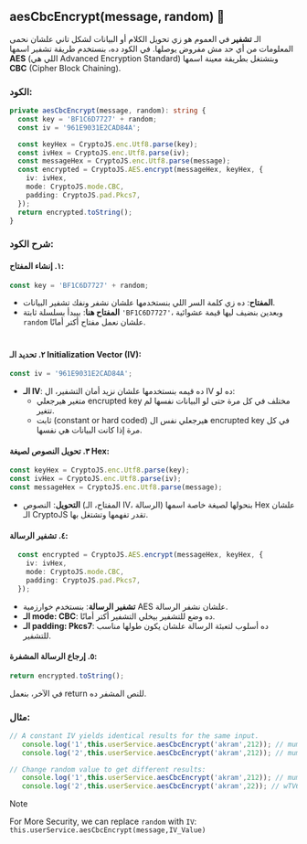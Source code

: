 ## aesCbcEncrypt(message, random) 🔐
الـ **تشفير** في العموم هو زي تحويل الكلام أو البيانات لشكل تاني علشان نحمى المعلومات من أي حد مش مفروض يوصلها. في الكود ده، بنستخدم طريقة تشفير اسمها **AES** (اللي هي Advanced Encryption Standard) وبتشتغل بطريقة معينة اسمها **CBC** (Cipher Block Chaining).

### الكود:

```typescript
private aesCbcEncrypt(message, random): string {
  const key = 'BF1C6D7727' + random;
  const iv = '961E9031E2CAD84A';

  const keyHex = CryptoJS.enc.Utf8.parse(key);
  const ivHex = CryptoJS.enc.Utf8.parse(iv);
  const messageHex = CryptoJS.enc.Utf8.parse(message);
  const encrypted = CryptoJS.AES.encrypt(messageHex, keyHex, {
    iv: ivHex,
    mode: CryptoJS.mode.CBC,
    padding: CryptoJS.pad.Pkcs7,
  });
  return encrypted.toString();
}
```

### شرح الكود:

#### ١. **إنشاء المفتاح**:
    
```typescript
const key = 'BF1C6D7727' + random;
```

    
- **المفتاح**: ده زي كلمة السر اللي بنستخدمها علشان نشفر ونفك تشفير البيانات.
- **المفتاح هنا**: بيبدأ بسلسلة ثابتة `'BF1C6D7727'`، وبعدين بنضيف ليها قيمة عشوائية `random` علشان نعمل مفتاح أكتر أمانًا.
  #

#### ٢. **تحديد الـ Initialization Vector (IV)**:
```typescript
const iv = '961E9031E2CAD84A';
```
- **الـ IV**: ده قيمه بنستخدمها علشان نزيد أمان التشفير، ال IV ده لو:
  - متغير هيرجعلي encrupted key مختلف في كل مرة حتى لو البيانات نفسها لم تتغير.
  - ثابت (constant or hard coded) هيرجعلي نفس ال encrupted key  في كل مرة إذا كانت البيانات هي نفسها.
    
#### ٣. **تحويل النصوص لصيغة Hex**:
```typescript
const keyHex = CryptoJS.enc.Utf8.parse(key);
const ivHex = CryptoJS.enc.Utf8.parse(iv);
const messageHex = CryptoJS.enc.Utf8.parse(message);
```
- **التحويل**: النصوص (المفتاح، الـ IV، الرسالة) بنحولها لصيغة خاصة اسمها Hex علشان الـ CryptoJS تقدر تفهمها وتشتغل بها.
  

#### ٤. **تشفير الرسالة**:
```typescript
  const encrypted = CryptoJS.AES.encrypt(messageHex, keyHex, {
    iv: ivHex,
    mode: CryptoJS.mode.CBC,
    padding: CryptoJS.pad.Pkcs7,
  });
```
- **تشفير الرسالة**: بنستخدم خوارزمية AES علشان نشفر الرسالة.
- **الـ mode: CBC**: ده وضع للتشفير بيخلي التشفير أكتر أمانًا.
- **الـ padding: Pkcs7**: ده أسلوب لتعبئة الرسالة علشان يكون طولها مناسب للتشفير.

#### ٥. **إرجاع الرسالة المشفرة**:
```typescript
return encrypted.toString();
```
 في الآخر، بنعمل return للنص المشفر ده.



### مثال: 
```typescript
// A constant IV yields identical results for the same input.
   console.log('1',this.userService.aesCbcEncrypt('akram',212)); // mum1rnfOnVEiCEKQTQQ3Vw== 
   console.log('2',this.userService.aesCbcEncrypt('akram',212)); // mum1rnfOnVEiCEKQTQQ3Vw==

// Change random value to get different results:
   console.log('1',this.userService.aesCbcEncrypt('akram',212)); // mum1rnfOnVEiCEKQTQQ3Vw== 
   console.log('2',this.userService.aesCbcEncrypt('akram',22)); // wTV6RUFTWou9USeKXcZ4iA==
```

> [!note]
> For More Security, we can replace `random` with `IV`: `this.userService.aesCbcEncrypt(message,IV_Value)`


 

